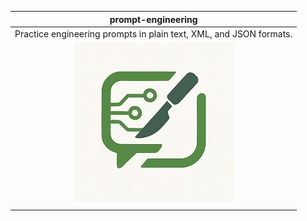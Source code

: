 | prompt-engineering                                                 |
|:--------------------------------------------------------------------:|
|  Practice engineering prompts in plain text, XML, and JSON formats.  |
|  ![](assets/aipe25.jpg)                                              |
|                                                                      |
